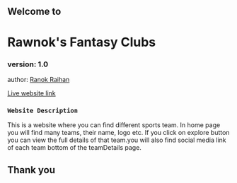 ## Welcome to

# Rawnok's Fantasy Clubs

### version: 1.0

author: [Ranok Raihan](https://web.facebook.com/ranok.raihan.18/)

[Live website link](https://rawnoks-fantasy-clubs.netlify.app/)

### `Website Description`

This is a website where you can find different sports team. In home page you will find many teams, their name, logo etc. If you click on explore button you can view the full details of that team.you will also find social media link of each team bottom of the teamDetails page.

## Thank you
